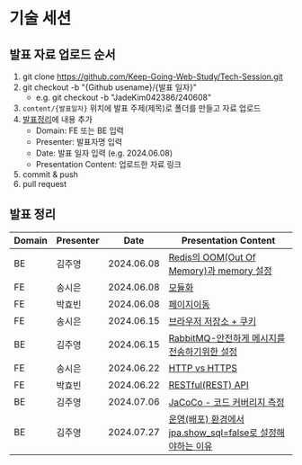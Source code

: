 # 기술 세션

## 발표 자료 업로드 순서

1. git clone https://github.com/Keep-Going-Web-Study/Tech-Session.git
2. git checkout -b "{Github usename}/{발표 일자}"
   - e.g. git checkout -b "JadeKim042386/240608"
3. `content/{발표일자}` 위치에 발표 주제(제목)로 폴더를 만들고 자료 업로드
4. [발표정리](#발표-정리)에 내용 추가
   - Domain: FE 또는 BE 입력
   - Presenter: 발표자명 입력
   - Date: 발표 일자 입력 (e.g. 2024.06.08)
   - Presentation Content: 업로드한 자료 링크
5. commit & push
6. pull request

## 발표 정리

| Domain | Presenter | Date |  Presentation Content                                                                              |
| ------ | --------- |  ------------------------- | -------------------------------------------------------------------------------------------------- |
| BE     | 김주영    | 2024.06.08 | [Redis의 OOM(Out Of Memory)과 memory 설정](./content/2024_06_08/Redis의%20OOM과%20memory%20설정/) |
| FE     | 송시은    | 2024.06.08 | [모듈화](./content/2024_06_08/모듈화/)                                                            |                                                                                             |
| FE     | 박효빈    | 2024.06.08 | [페이지이동](./content/2024_06_08/페이지이동)                                                     |
| FE     | 송시은    | 2024.06.15 | [브라우저 저장소 + 쿠키](./content/2024_06_15/브라우저%20저장소%20+%20쿠키/)                      |
| BE     | 김주영    | 2024.06.15 | [RabbitMQ-안전하게 메시지를 전송하기위한 설정](./content/2024_06_15/RabbitMQ-안전하게%20메시지를%20전송하기위한%20설정) |
| FE     | 송시은    | 2024.06.22 | [HTTP vs HTTPS](./content/2024_06_22/HTTP%20vs%20HTTPS/)                                          |
| FE     | 박효빈    | 2024.06.22 | [RESTful(REST) API](./content/2024_06_22/RESTful(REST)%20API.pdf) |
| BE     | 김주영    | 2024.07.06 | [JaCoCo - 코드 커버리지 측정](./content/2024_07_06/테스트%20코드%20커버리지와%20측정/JaCoCo%20-%20코드%20커버리지%20측정.pdf) |
| BE     | 김주영    | 2024.07.27 | [운영(배포) 환경에서 jpa.show_sql=false로 설정해야하는 이유](./content/2024_07_27/운영%20환경에서%20쿼리%20로그를%20출력하면%20안되는%20이유/운영(배포)%20환경에서%20%20jpa.show_sql=false%20로%20설정해야하는%20이유.pdf) |
